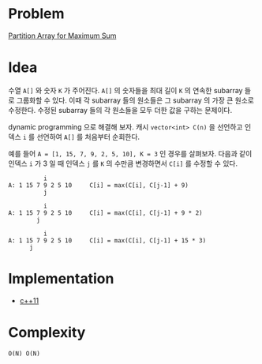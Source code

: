 # Problem

[Partition Array for Maximum Sum](https://leetcode.com/problems/partition-array-for-maximum-sum/)

# Idea

수열 `A[]` 와 숫자 `K` 가 주어진다. `A[]` 의 숫자들을 최대 길이 `K` 의
연속한 subarray 들로 그룹화할 수 있다. 이때 각 subarray 들의 원소들은
그 subarray 의 가장 큰 원소로 수정한다. 수정된 subarray 들의 각
원소들을 모두 더한 값을 구하는 문제이다.

dynamic programming 으로 해결해 보자.  캐시 `vector<int> C(n)` 을
선언하고 인덱스 `i` 를 선언하여 `A[]` 를 처음부터 순회한다.

예를 들어 `A = [1, 15, 7, 9, 2, 5, 10], K = 3` 인 경우를 살펴보자.
다음과 같이 인덱스 `i` 가 3 일 때 인덱스 `j` 를 `K` 의 수만큼
변경하면서 `C[i]` 를 수정할 수 있다.

```
          i
A: 1 15 7 9 2 5 10     C[i] = max(C[i], C[j-1] + 9)
          j
          
          i
A: 1 15 7 9 2 5 10     C[i] = max(C[i], C[j-1] + 9 * 2)
        j

          i
A: 1 15 7 9 2 5 10     C[i] = max(C[i], C[j-1] + 15 * 3)
      j
```

# Implementation

* [c++11](a.cpp)

# Complexity

```
O(N) O(N)
```
